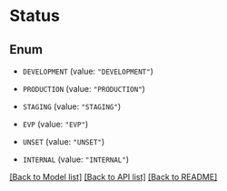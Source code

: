 # Status

## Enum


* `DEVELOPMENT` (value: `"DEVELOPMENT"`)

* `PRODUCTION` (value: `"PRODUCTION"`)

* `STAGING` (value: `"STAGING"`)

* `EVP` (value: `"EVP"`)

* `UNSET` (value: `"UNSET"`)

* `INTERNAL` (value: `"INTERNAL"`)


[[Back to Model list]](../README.md#documentation-for-models) [[Back to API list]](../README.md#documentation-for-api-endpoints) [[Back to README]](../README.md)


